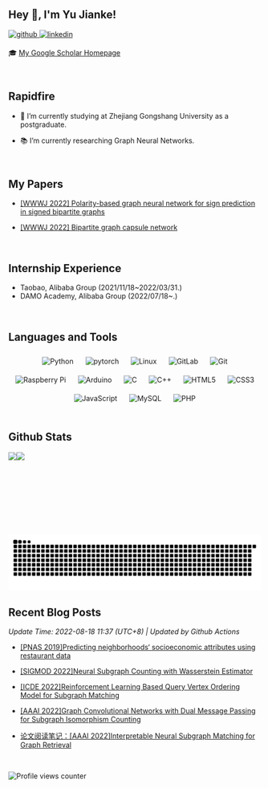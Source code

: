 ## Hey 👋, I'm Yu Jianke!   
  

<a href="https://github.com/https://github.com/yujianke100" target="_blank">
<img src=https://img.shields.io/badge/github-%2324292e.svg?&style=for-the-badge&logo=github&logoColor=white alt=github style="margin-bottom: 5px;" />
</a>
<a href="https://linkedin.com/in/鉴珂-俞-1a9605133" target="_blank">
<img src=https://img.shields.io/badge/linkedin-%231E77B5.svg?&style=for-the-badge&logo=linkedin&logoColor=white alt=linkedin style="margin-bottom: 5px;" />
</a>  
  
🎓 [My Google Scholar Homepage](https://scholar.google.com/citations?user=D1RKuLsAAAAJ&hl=zh-CN)  

<br/>  


## Rapidfire  
- 🏫 I’m currently studying at Zhejiang Gongshang University as a postgraduate.  
  

- 📚 I’m currently researching Graph Neural Networks.  
  

<br/>  


## My Papers  
- [[WWWJ 2022] Polarity-based graph neural network for sign prediction in signed bipartite graphs](https://link.springer.com/article/10.1007/s11280-022-01015-4)  
  

- [[WWWJ 2022] Bipartite graph capsule network](https://link.springer.com/article/10.1007/s11280-022-01009-2)  

  
<br/>   

## Internship Experience

- Taobao, Alibaba Group (2021/11/18~2022/03/31.)
- DAMO Academy, Alibaba Group (2022/07/18~.)

<br/>  



## Languages and Tools  
<div align="center">  
<img style="margin: 10px" src="https://profilinator.rishav.dev/skills-assets/python-original.svg" alt="Python" height="75" />  
<img style="margin: 10px" src="https://profilinator.rishav.dev/skills-assets/pytorch-icon.svg" alt="pytorch" height="75" />  
<img style="margin: 10px" src="https://profilinator.rishav.dev/skills-assets/linux-original.svg" alt="Linux" height="75" />  
<img style="margin: 10px" src="https://profilinator.rishav.dev/skills-assets/gitlab.svg" alt="GitLab" height="75" />  
<img style="margin: 10px" src="https://profilinator.rishav.dev/skills-assets/git-scm-icon.svg" alt="Git" height="75" />  
<img style="margin: 10px" src="https://profilinator.rishav.dev/skills-assets/raspberrypi.png" alt="Raspberry Pi" height="75" />  
<img style="margin: 10px" src="https://profilinator.rishav.dev/skills-assets/arduino.png" alt="Arduino" height="75" />  
<img style="margin: 10px" src="https://profilinator.rishav.dev/skills-assets/c-original.svg" alt="C" height="75" />  
<img style="margin: 10px" src="https://profilinator.rishav.dev/skills-assets/cplusplus-original.svg" alt="C++" height="75" />  
<img style="margin: 10px" src="https://profilinator.rishav.dev/skills-assets/html5-original-wordmark.svg" alt="HTML5" height="75" />  
<img style="margin: 10px" src="https://profilinator.rishav.dev/skills-assets/css3-original-wordmark.svg" alt="CSS3" height="75" />  
<img style="margin: 10px" src="https://profilinator.rishav.dev/skills-assets/javascript-original.svg" alt="JavaScript" height="75" />  
<img style="margin: 10px" src="https://profilinator.rishav.dev/skills-assets/mysql-original-wordmark.svg" alt="MySQL" height="75" />  
<img style="margin: 10px" src="https://profilinator.rishav.dev/skills-assets/php-original.svg" alt="PHP" height="75" />  
</div>  

<br/>  


## Github Stats  

<div>
<img height="165" src="https://github-readme-stats.vercel.app/api?username=yujianke100&show_icons=true&count_private=true&hide_border=true&theme=calm" align="left" />

<img src="https://github-readme-stats.vercel.app/api/top-langs/?username=yujianke100&hide_border=true&layout=compact&theme=calm" align="left" />
</div>

<br/>  

![](https://raw.githubusercontent.com/yujianke100/yujianke100/output/github-contribution-grid-snake.svg)

<!--BLOG_START-->
## Recent Blog Posts
 *Update Time: 2022-08-18 11:37 (UTC+8) | Updated by Github Actions*

- [[PNAS 2019]Predicting neighborhoods‘ socioeconomic attributes using restaurant data](https://blog.csdn.net/u013589741/article/details/126369021)

- [[SIGMOD 2022]Neural Subgraph Counting with Wasserstein Estimator](https://blog.csdn.net/u013589741/article/details/126308777)

- [[ICDE 2022]Reinforcement Learning Based Query Vertex Ordering Model for Subgraph Matching](https://blog.csdn.net/u013589741/article/details/126271646)

- [[AAAI 2022]Graph Convolutional Networks with Dual Message Passing for Subgraph Isomorphism Counting](https://blog.csdn.net/u013589741/article/details/126182447)

- [论文阅读笔记：[AAAI 2022]Interpretable Neural Subgraph Matching for Graph Retrieval](https://blog.csdn.net/u013589741/article/details/126174882)
<!--BLOG_END-->

<br>

![Profile views counter](https://komarev.com/ghpvc/?username=yujianke100&&style=flat-square)  
  
